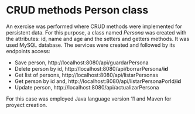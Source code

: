 # CRUD methods Person class
An exercise was performed where CRUD methods were implemented for persistent data. For this purpose, a class named *Persona*  was created with the attributes: id, name and age and the setters and getters methods.
It was used MySQL database. The services were created and followed by its endpoints access:

- Save person, http://localhost:8080/api/guardarPersona
- Delete person by id, http://localhost:8080/api/borrarPersona/**id**
- Get list of persons, http://localhost:8080/api/listarPersonas
- Get person by id and, http://localhost:8080/api/listarPersonaPorId/**id**
- Update person, http://localhost:8080/api/actualizarPersona

For this case was employed Java language version 11 and Maven for proyect creation.

